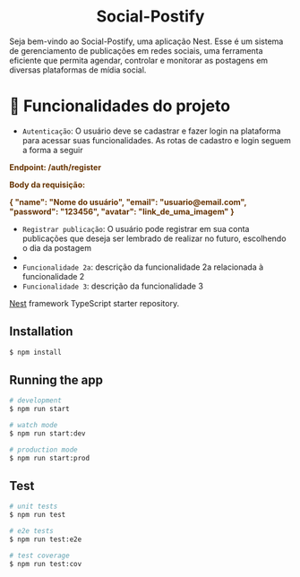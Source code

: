 <h1 align="center">Social-Postify </h1>

Seja bem-vindo ao Social-Postify, uma aplicação Nest.
Esse é um sistema de gerenciamento de publicações em redes sociais, uma ferramenta eficiente que permita agendar, controlar e monitorar as postagens em diversas plataformas de mídia social.

# :hammer: Funcionalidades do projeto

- `Autenticação`: O usuário deve se cadastrar e fazer login na plataforma para acessar suas funcionalidades. As rotas de cadastro e login seguem a forma a seguir
<div style="color: #663300; font-weight: bold;">
<p>Endpoint: /auth/register</p>
<p>Body da requisição:</p>
<p>{
   "name": "Nome do usuário",
	 "email": "usuario@email.com",
   "password": "123456",
	 "avatar": "link_de_uma_imagem"
}
	</p>
</div>



- `Registrar publicação`: O usuário pode registrar em sua conta publicações que deseja ser lembrado de realizar no futuro, escolhendo o dia da postagem
- 
- `Funcionalidade 2a`: descrição da funcionalidade 2a relacionada à funcionalidade 2
- `Funcionalidade 3`: descrição da funcionalidade 3

[Nest](https://github.com/nestjs/nest) framework TypeScript starter repository.

## Installation

```bash
$ npm install
```

## Running the app

```bash
# development
$ npm run start

# watch mode
$ npm run start:dev

# production mode
$ npm run start:prod
```

## Test

```bash
# unit tests
$ npm run test

# e2e tests
$ npm run test:e2e

# test coverage
$ npm run test:cov
```

